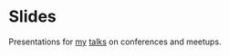 # Slides

Presentations for [my](pavolhejny.com) [talks](talks.pavolhejny.com) on conferences and meetups.
